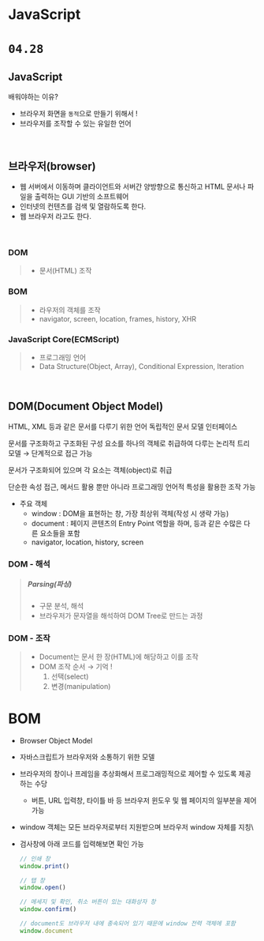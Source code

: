# JavaScript

# `04.28`

## JavaScript

배워야하는 이유?

- 브라우저 화면을 `동적`으로 만들기 위해서 !
- 브라우저를 조작할 수 있는 유일한 언어

<br>

## 브라우저(browser)

- 웹 서버에서 이동하며 클라이언트와 서버간 양방향으로 통신하고 HTML 문서나 파일을 출력하는 GUI 기반의 소프트웨어
- 인터넷의 컨텐츠를 검색 및 열람하도록 한다.
- 웹 브라우저 라고도 한다.

<br>

### DOM

> - 문서(HTML) 조작

### BOM

> - 라우저의 객체를 조작
> - navigator, screen, location, frames, history, XHR

### JavaScript Core(ECMScript)

> - 프로그래밍 언어
> - Data Structure(Object, Array), Conditional Expression, Iteration

<br>

## DOM(Document Object Model)

HTML, XML 등과 같은 문서를 다루기 위한 언어 독립적인 문서 모델 인터페이스

문서를 구조화하고 구조화된 구성 요소를 하나의 객체로 취급하여 다루는 논리적 트리 모델 → 단계적으로 접근 가능

문서가 구조화되어 있으며 각 요소는 객체(object)로 취급

단순한 속성 접근, 메서드 활용 뿐만 아니라 프로그래밍 언어적 특성을 활용한 조작 가능

- 주요 객체
  - window : DOM을 표현하는 창, 가장 최상위 객체(작성 시 생략 가능)
  - document : 페이지 콘텐츠의 Entry Point 역할을 하며, <body>등과 같은 수많은 다른 요소들을 포함
  - navigator, location, history, screen

### DOM - 해석

> ##### Parsing(파싱)
>
> - 구문 분석, 해석
> - 브라우저가 문자열을 해석하여 DOM Tree로 만드는 과정

### DOM - 조작

> - Document는 문서 한 장(HTML)에 해당하고 이를 조작
> - DOM 조작 순서 → 기억 !
>   1. 선택(select)
>   2. 변경(manipulation)



# BOM

- Browser Object Model

- 자바스크립트가 브라우저와 소통하기 위한 모델

- 브라우저의 창이나 프레임을 추상화해서 프로그래밍적으로 제어할 수 있도록 제공하는 수당

  - 버튼, URL 입력창, 타이틀 바 등 브라우저 윈도우 및 웹 페이지의 일부분을 제어 가능

- window 객체는 모든 브라우저로부터 지원받으며 브라우저 window 자체를 지칭\

- 검사창에 아래 코드를 입력해보면 확인 가능

  ```javascript
  // 인쇄 창
  window.print()
  
  // 탭 창
  window.open()
  
  // 메세지 및 확인, 취소 버튼이 있는 대화상자 창
  window.confirm()
  
  // document도 브라우저 내에 종속되어 있기 때문에 window 전력 객체에 포함
  window.document
  ```

  